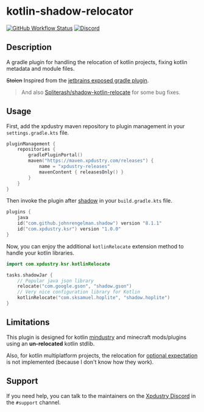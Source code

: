 # kotlin-shadow-relocator

[![GitHub Workflow Status](https://img.shields.io/github/actions/workflow/status/xpdustry/kotlin-shadow-relocator/build.yml?color=00b0b3&label=Build)](https://github.com/xpdustry/kotlin-shadow-relocator/actions/workflows/build.yml)
[![Discord](https://img.shields.io/discord/653979433312452609?color=00b0b3&label=Discord)](https://discord.xpdustry.com)

## Description

A gradle plugin for handling the relocation of kotlin projects, fixing kotlin metadata and module files.

~~Stolen~~ Inspired from the [jetbrains exposed gradle plugin](https://github.com/JetBrains/exposed-intellij-plugin).

> And also [Spliterash/shadow-kotlin-relocate](https://github.com/Spliterash/shadow-kotlin-relocate) for some bug fixes.

## Usage

First, add the xpdustry maven repository to plugin management in your `settings.gradle.kts` file.

```kt
pluginManagement {
    repositories {
        gradlePluginPortal()
        maven("https://maven.xpdustry.com/releases") {
            name = "xpdustry-releases"
            mavenContent { releasesOnly() }
        }
    }
}
```

Then invoke the plugin after [shadow](https://github.com/johnrengelman/shadow) in your `build.gradle.kts` file.

```kt
plugins {
    java
    id("com.github.johnrengelman.shadow") version "8.1.1"
    id("com.xpdustry.ksr") version "1.0.0"
}
```

Now, you can enjoy the additional `kotlinRelocate` extension method to handle your kotlin libraries.

```kt
import com.xpdustry.ksr.kotlinRelocate

tasks.shadowJar {
    // Popular java json library
    relocate("com.google.gson", "shadow.gson")
    // Very nice configuration library for Kotlin
    kotlinRelocate("com.sksamuel.hoplite", "shadow.hoplite")
}
```

## Limitations

This plugin is designed for kotlin [mindustry](https://github.com/Anuken/Mindustry) and minecraft mods/plugins using an **un-relocated** kotlin stdlib.

Also, for kotlin multiplatform projects, the relocation for [optional expectation](https://kotlinlang.org/api/latest/jvm/stdlib/kotlin/-optional-expectation/)
is not implemented (because I don't know how they work).

## Support

If you need help, you can talk to the maintainers on the [Xpdustry Discord](https://discord.xpdustry.com) in the `#support` channel.
